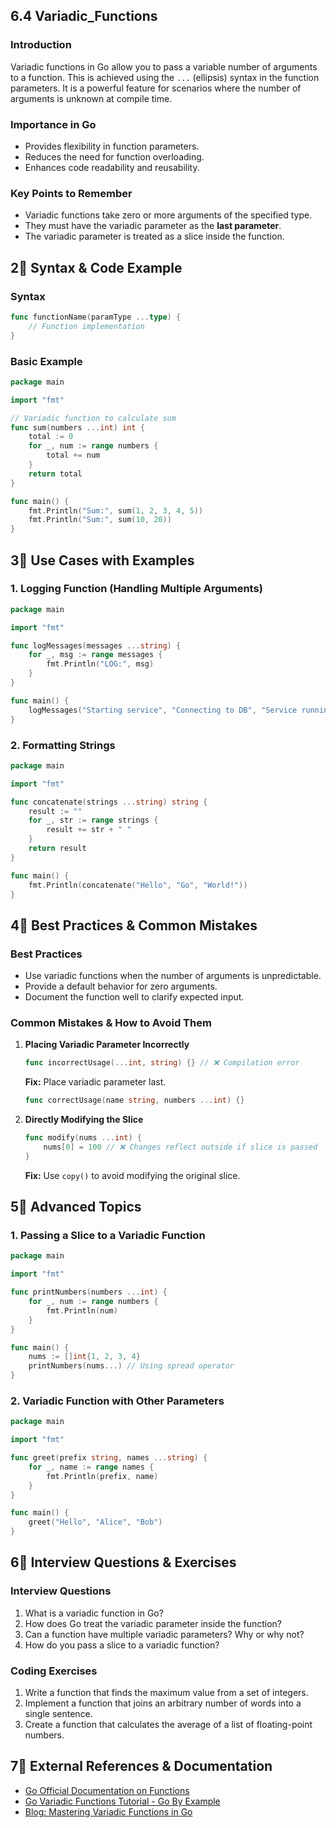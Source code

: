 ## 6.4 Variadic_Functions

### Introduction
Variadic functions in Go allow you to pass a variable number of arguments to a function. This is achieved using the `...` (ellipsis) syntax in the function parameters. It is a powerful feature for scenarios where the number of arguments is unknown at compile time.

### Importance in Go
- Provides flexibility in function parameters.
- Reduces the need for function overloading.
- Enhances code readability and reusability.

### Key Points to Remember
- Variadic functions take zero or more arguments of the specified type.
- They must have the variadic parameter as the **last parameter**.
- The variadic parameter is treated as a slice inside the function.

## 2⃣ Syntax & Code Example

### Syntax
```go
func functionName(paramType ...type) {
    // Function implementation
}
```

### Basic Example
```go
package main

import "fmt"

// Variadic function to calculate sum
func sum(numbers ...int) int {
    total := 0
    for _, num := range numbers {
        total += num
    }
    return total
}

func main() {
    fmt.Println("Sum:", sum(1, 2, 3, 4, 5))
    fmt.Println("Sum:", sum(10, 20))
}
```

## 3⃣ Use Cases with Examples

### 1. Logging Function (Handling Multiple Arguments)
```go
package main

import "fmt"

func logMessages(messages ...string) {
    for _, msg := range messages {
        fmt.Println("LOG:", msg)
    }
}

func main() {
    logMessages("Starting service", "Connecting to DB", "Service running")
}
```

### 2. Formatting Strings
```go
package main

import "fmt"

func concatenate(strings ...string) string {
    result := ""
    for _, str := range strings {
        result += str + " "
    }
    return result
}

func main() {
    fmt.Println(concatenate("Hello", "Go", "World!"))
}
```

## 4⃣ Best Practices & Common Mistakes

### Best Practices
- Use variadic functions when the number of arguments is unpredictable.
- Provide a default behavior for zero arguments.
- Document the function well to clarify expected input.

### Common Mistakes & How to Avoid Them
1. **Placing Variadic Parameter Incorrectly**
   ```go
   func incorrectUsage(...int, string) {} // ❌ Compilation error
   ```
   **Fix:** Place variadic parameter last.
   ```go
   func correctUsage(name string, numbers ...int) {}
   ```

2. **Directly Modifying the Slice**
   ```go
   func modify(nums ...int) {
       nums[0] = 100 // ❌ Changes reflect outside if slice is passed
   }
   ```
   **Fix:** Use `copy()` to avoid modifying the original slice.

## 5⃣ Advanced Topics

### 1. Passing a Slice to a Variadic Function
```go
package main

import "fmt"

func printNumbers(numbers ...int) {
    for _, num := range numbers {
        fmt.Println(num)
    }
}

func main() {
    nums := []int{1, 2, 3, 4}
    printNumbers(nums...) // Using spread operator
}
```

### 2. Variadic Function with Other Parameters
```go
package main

import "fmt"

func greet(prefix string, names ...string) {
    for _, name := range names {
        fmt.Println(prefix, name)
    }
}

func main() {
    greet("Hello", "Alice", "Bob")
}
```

## 6⃣ Interview Questions & Exercises

### Interview Questions
1. What is a variadic function in Go?
2. How does Go treat the variadic parameter inside the function?
3. Can a function have multiple variadic parameters? Why or why not?
4. How do you pass a slice to a variadic function?

### Coding Exercises
1. Write a function that finds the maximum value from a set of integers.
2. Implement a function that joins an arbitrary number of words into a single sentence.
3. Create a function that calculates the average of a list of floating-point numbers.

## 7⃣ External References & Documentation
- [Go Official Documentation on Functions](https://golang.org/doc/effective_go.html#variadic_functions)
- [Go Variadic Functions Tutorial - Go By Example](https://gobyexample.com/variadic-functions)
- [Blog: Mastering Variadic Functions in Go](https://yourbloglink.com/mastering-variadic-functions)

